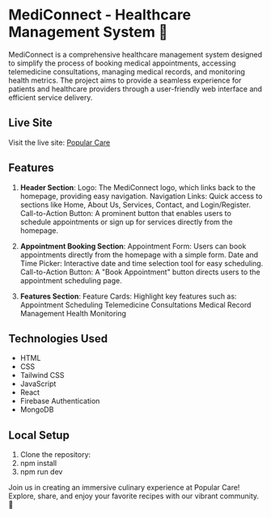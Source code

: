 # MediConnect - Healthcare Management System 🏥

MediConnect is a comprehensive healthcare management system designed to simplify the process of booking medical appointments, accessing telemedicine consultations, managing medical records, and monitoring health metrics. The project aims to provide a seamless experience for patients and healthcare providers through a user-friendly web interface and efficient service delivery.


## Live Site

Visit the live site: [Popular Care](https://fittrack-d84de.firebaseapp.com/)

## Features

1. **Header Section**: Logo: The MediConnect logo, which links back to the homepage, providing easy navigation.
Navigation Links: Quick access to sections like Home, About Us, Services, Contact, and Login/Register.
Call-to-Action Button: A prominent button that enables users to schedule appointments or sign up for services directly from the homepage.


2. **Appointment Booking Section**: Appointment Form: Users can book appointments directly from the homepage with a simple form.
Date and Time Picker: Interactive date and time selection tool for easy scheduling.
Call-to-Action Button: A "Book Appointment" button directs users to the appointment scheduling page.

3. **Features Section**: Feature Cards: Highlight key features such as:
Appointment Scheduling
Telemedicine Consultations
Medical Record Management
Health Monitoring


## Technologies Used

- HTML
- CSS
- Tailwind CSS
- JavaScript
- React
- Firebase Authentication
- MongoDB

## Local Setup

1. Clone the repository:
2. npm install
3. npm run dev

Join us in creating an immersive culinary experience at Popular Care! Explore, share, and enjoy your favorite recipes with our vibrant community. 🌟